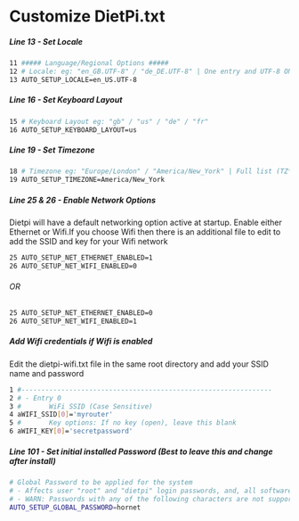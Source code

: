 # Customize DietPi.txt

##### Line 13 - Set Locale
```bash
11 ##### Language/Regional Options #####
12 # Locale: eg: "en_GB.UTF-8" / "de_DE.UTF-8" | One entry and UTF-8 ONLY!
13 AUTO_SETUP_LOCALE=en_US.UTF-8
```
##### Line 16 - Set Keyboard Layout
```bash
15 # Keyboard Layout eg: "gb" / "us" / "de" / "fr"
16 AUTO_SETUP_KEYBOARD_LAYOUT=us
```
##### Line 19 - Set Timezone
```bash
18 # Timezone eg: "Europe/London" / "America/New_York" | Full list (TZ*): https://en.wikipedia.org/wiki/List_of_tz_database_time_zones
19 AUTO_SETUP_TIMEZONE=America/New_York
```
##### Line 25 & 26 - Enable Network Options
Dietpi will have a default networking option active at startup. Enable either Ethernet or Wifi.If you choose Wifi then there is an additional file to edit to add the SSID and key for your Wifi network
```bash
25 AUTO_SETUP_NET_ETHERNET_ENABLED=1
26 AUTO_SETUP_NET_WIFI_ENABLED=0
```
###### OR
```bash
25 AUTO_SETUP_NET_ETHERNET_ENABLED=0
26 AUTO_SETUP_NET_WIFI_ENABLED=1
```
##### Add Wifi credentials if Wifi is enabled
Edit the dietpi-wifi.txt file in the same root directory and add your SSID name and password
```bash
1 #---------------------------------------------------------------
2 # - Entry 0
3 #       WiFi SSID (Case Sensitive)
4 aWIFI_SSID[0]='myrouter'
5 #       Key options: If no key (open), leave this blank
6 aWIFI_KEY[0]='secretpassword'
```
##### Line 101 - Set initial installed Password (Best to leave this and change after install)
```bash
# Global Password to be applied for the system
# - Affects user "root" and "dietpi" login passwords, and, all software installed by dietpi-software, that requires a login password
# - WARN: Passwords with any of the following characters are not supported: \"$
AUTO_SETUP_GLOBAL_PASSWORD=hornet
```

